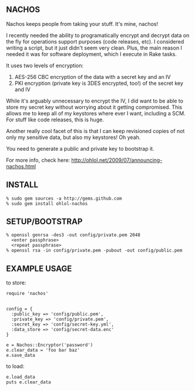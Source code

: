 NACHOS
------

Nachos keeps people from taking your stuff. It's mine, nachos!

I recently needed the ability to programatically encrypt and decrypt data on
the fly for operations support purposes (code releases, etc). I considered
writing a script, but it just didn't seem very clean. Plus, the main reason I
needed it was for software deployment, which I execute in Rake tasks.

It uses two levels of encryption:

   1. AES-256 CBC encryption of the data with a secret key and an IV
   2. PKI encryption (private key is 3DES encrypted, too!) of the secret key
and IV

While it's arguably unnecessary to encrypt the IV, I did want to be able to
store my secret key without worrying about it getting compromised. This allows
me to keep all of my keystores where ever I want, including a SCM. For stuff
like code releases, this is huge.

Another really cool facet of this is that I can keep revisioned copies of not
only my sensitive data, but also my keystores! Oh yeah.

You need to generate a public and private key to bootstrap it.

For more info, check here: http://ohlol.net/2009/07/announcing-nachos.html

INSTALL
-------

    % sudo gem sources -a http://gems.github.com
    % sudo gem install ohlol-nachos

SETUP/BOOTSTRAP
---------------

    % openssl genrsa -des3 -out config/private.pem 2048
      <enter passphrase>
      <repeat passphrase>
    % openssl rsa -in config/private.pem -pubout -out config/public.pem

EXAMPLE USAGE
-------------

to store:

    require 'nachos'
    

    config = {
      :public_key => 'config/public.pem',
      :private_key => 'config/private.pem',
      :secret_key => 'config/secret-key.yml',
      :data_store => 'config/secret-data.enc'
    }

    e = Nachos::Encryptor('password')
    e.clear_data = 'foo bar baz'
    e.save_data

to load:

    e.load_data
    puts e.clear_data
